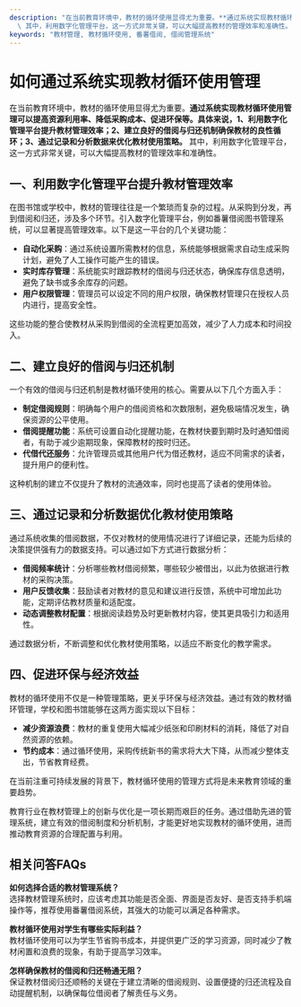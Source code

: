 ```yaml
---
description: "在当前教育环境中，教材的循环使用显得尤为重要。**通过系统实现教材循环使用管理可以提高资源利用率、降低采购成本、促进环保等。具体来说，1、利用数字化管理平台提升教材管理效率；2、建立良好的借阅与归还机制确保教材的良性循环；3、通过记录和分析数据来优化教材使用策略。**\
  \ 其中，利用数字化管理平台，这一方式非常关键，可以大幅提高教材的管理效率和准确性。"
keywords: "教材管理, 教材循环使用, 番薯借阅, 借阅管理系统"
---
```

# 如何通过系统实现教材循环使用管理

在当前教育环境中，教材的循环使用显得尤为重要。**通过系统实现教材循环使用管理可以提高资源利用率、降低采购成本、促进环保等。具体来说，1、利用数字化管理平台提升教材管理效率；2、建立良好的借阅与归还机制确保教材的良性循环；3、通过记录和分析数据来优化教材使用策略。** 其中，利用数字化管理平台，这一方式非常关键，可以大幅提高教材的管理效率和准确性。

## **一、利用数字化管理平台提升教材管理效率**

在图书馆或学校中，教材的管理往往是一个繁琐而复杂的过程。从采购到分发，再到借阅和归还，涉及多个环节。引入数字化管理平台，例如番薯借阅图书管理系统，可以显著提高管理效率。以下是这一平台的几个关键功能：

- **自动化采购**：通过系统设置所需教材的信息，系统能够根据需求自动生成采购计划，避免了人工操作可能产生的错误。
- **实时库存管理**：系统能实时跟踪教材的借阅与归还状态，确保库存信息透明，避免了缺书或多余库存的问题。
- **用户权限管理**：管理员可以设定不同的用户权限，确保教材管理只在授权人员内进行，提高安全性。

这些功能的整合使教材从采购到借阅的全流程更加高效，减少了人力成本和时间投入。

## **二、建立良好的借阅与归还机制**

一个有效的借阅与归还机制是教材循环使用的核心。需要从以下几个方面入手：

- **制定借阅规则**：明确每个用户的借阅资格和次数限制，避免极端情况发生，确保资源的公平使用。
- **借阅提醒功能**：系统可设置自动化提醒功能，在教材快要到期时及时通知借阅者，有助于减少逾期现象，保障教材的按时归还。
- **代借代还服务**：允许管理员或其他用户代为借还教材，适应不同需求的读者，提升用户的便利性。

这种机制的建立不仅提升了教材的流通效率，同时也提高了读者的使用体验。

## **三、通过记录和分析数据优化教材使用策略**

通过系统收集的借阅数据，不仅对教材的使用情况进行了详细记录，还能为后续的决策提供强有力的数据支持。可以通过如下方式进行数据分析：

- **借阅频率统计**：分析哪些教材借阅频繁，哪些较少被借出，以此为依据进行教材的采购决策。
- **用户反馈收集**：鼓励读者对教材的意见和建议进行反馈，系统中可增加此功能，定期评估教材质量和适配度。
- **动态调整教材配置**：根据阅读趋势及时更新教材内容，使其更具吸引力和适用性。

通过数据分析，不断调整和优化教材使用策略，以适应不断变化的教学需求。

## **四、促进环保与经济效益**

教材的循环使用不仅是一种管理策略，更关乎环保与经济效益。通过有效的教材循环管理，学校和图书馆能够在这两方面实现以下目标：

- **减少资源浪费**：教材的重复使用大幅减少纸张和印刷材料的消耗，降低了对自然资源的依赖。
- **节约成本**：通过循环使用，采购传统新书的需求将大大下降，从而减少整体支出，节省教育经费。

在当前注重可持续发展的背景下，教材循环使用的管理方式将是未来教育领域的重要趋势。

教育行业在教材管理上的创新与优化是一项长期而艰巨的任务。通过借助先进的管理系统，建立有效的借阅制度和分析机制，才能更好地实现教材的循环使用，进而推动教育资源的合理配置与利用。

## 相关问答FAQs

**如何选择合适的教材管理系统？**  
选择教材管理系统时，应该考虑其功能是否全面、界面是否友好、是否支持手机端操作等，推荐使用番薯借阅系统，其强大的功能可以满足各种需求。

**教材循环使用对学生有哪些实际利益？**  
教材循环使用可以为学生节省购书成本，并提供更广泛的学习资源，同时减少了教材闲置和浪费的现象，有助于提高学习效率。

**怎样确保教材的借阅和归还畅通无阻？**  
保证教材借阅归还顺畅的关键在于建立清晰的借阅规则、设置便捷的归还流程及自动提醒机制，以确保每位借阅者了解责任与义务。
